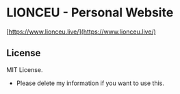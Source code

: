 # LIONCEU - Personal Website

[https://www.lionceu.live/](https://www.lionceu.live/)

## License

MIT License.

- Please delete my information if you want to use this.
